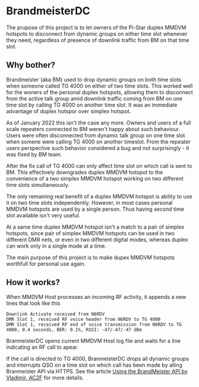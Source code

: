 # BrandmeisterDC
The prupose of this project is to let owners of the Pi-Star duplex MMDVM hotspots to disconnect from dynamic groups on either time slot whenever they need, regardless of presence of downlink traffic from BM on that time slot.

## Why bother?
Brandmeister (aka BM) used to drop dynamic groups on both time slots when someone called TG 4000 on either of two time slots.
This worked well for the woners of the personal duplex hotspots, allowing them to disconnect from the active talk group amid downlink traffic coming from BM on one time slot by calling TG 4000 on another time slot. It was an immediate advantage of duplex hotspor over simplex hotspot.

As of January 2022 this isn't the case any more. 
Owners and users of a full scale repeaters connected to BM weren't happy about such behaviour.
Users were often disconnected from dynamic talk group on one time slot when somene were calling TG 4000 on another timeslot.
From the repeater users perspective such behavior considered a bug and not surprisingly - it was fixed by BM team.

After the fix call of TG 4000 can only affect time slot on which call is sent to BM. This effectively downgrades duplex MMDVM hotspot to the convenience of a two simplex MMDVM hotspot working on two different time slots simultaneously.

The only remaining real benefit of a duplex MMDVM hotspot is ability to use it on two time slots independently. However, in most cases personal MMDVM hotspots are used by a single person. Thus having second time slot available isn't very useful.

At a same time duplex MMDVM hotspot isn't a match to a pair of simplex hotspots, since pair of simplex MMDVM hotspots can be used in two different DMR nets, or even in two different digital modes, whereas duplex can work only in a single mode at a time.

The main purpose of this project is to make dupex MMDVM hotspots worthfull for personal use again.

## How it works?
When MMDVM Host processes an incoming RF activity, it appends a new lines that look like this
```
Downlink Activate received from N6RDV
DMR Slot 1, received RF voice header from N6RDV to TG 4000
DMR Slot 1, received RF end of voice transmission from N6RDV to TG 4000, 0.4 seconds, BER: 0.1%, RSSI: -47/-47/-47 dBm
```
BranmeisterDC opens current MMDVM Host log file and waits for a line indicating an RF call to apear.

If the call is directed to TG 4000, BranmeisterDC drops all dynamic groups and interrupts QSO on a time slot on which call has been made by alling Branmeister API via HTTPS.
See the article [Using the BrandMeister API by Vladimir, AC2F](https://coloradodigital.net/2019/12/01/using-the-brandmeister-api/) for more details.
